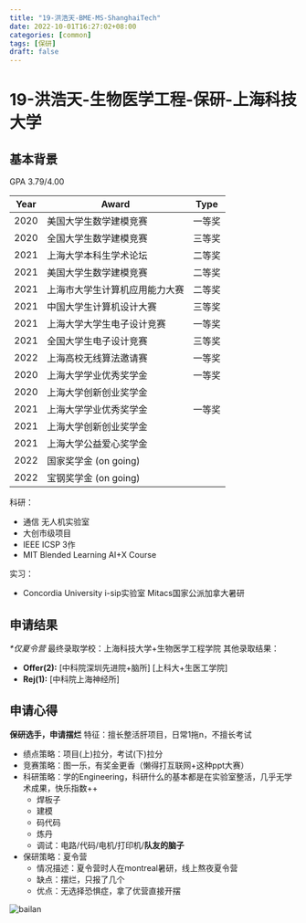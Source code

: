 ```yaml
---
title: "19-洪浩天-BME-MS-ShanghaiTech"
date: 2022-10-01T16:27:02+08:00
categories: [common]
tags: [保研]
draft: false
---
```


<!-- 飞跃手册欢迎所有的毕业生分享你们的故事，不限出路、不限水平。

- 对于熟悉 Git 操作的同学：请在 `content/posts/` 目录下复制本模板文件并修改，提交 Pull Request，待 Merge 后便即时上线。
  - 善用 categories/tags 功能，方便快速检索不同专业，保研/考研/出国/工作等去向，以及 CN/US/CA/UK/SG 等上岸地区
  - 文件名建议仅使用英文数字及下划线，如 `19-abc-cs-mscs-nyu.md`
  - 有条件推荐本地部署预览再提交
- 对于不会使用 Git 的大部分同学：请将编辑好的 Word/Pages/Markdown 文件发送到 shuosc@duck.com 标题请注明「投稿/修改-年级-姓名-专业-去向」我们会帮助你上架。

如需更新内容，请及时联系我们！

您可以根据实际情况编辑使用如下 Markdown 模板：

以上内容无需保留 -->

# 19-洪浩天-生物医学工程-保研-上海科技大学

## 基本背景 

GPA 3.79/4.00

|Year|Award|Type|
|--|--|--|
|2020 |美国大学生数学建模竞赛 |一等奖|
|2020 |全国大学生数学建模竞赛 |三等奖|
|2021 |上海大学本科生学术论坛 |二等奖|
|2021 |美国大学生数学建模竞赛 |二等奖|
|2021 |上海市大学生计算机应用能力大赛 |二等奖|
|2021 |中国大学生计算机设计大赛|三等奖|
|2021 |上海大学大学生电子设计竞赛 |一等奖|
|2021 |全国大学生电子设计竞赛 |三等奖|
|2022 |上海高校无线算法邀请赛 |一等奖|
|2020 |上海大学学业优秀奖学金 |一等奖|
|2020 |上海大学创新创业奖学金||
|2021 |上海大学学业优秀奖学金 |一等奖|
|2021 |上海大学创新创业奖学金||
|2021 |上海大学公益爱心奖学金||
|2022 |国家奖学金 (on going)||
|2022 |宝钢奖学金 (on going)||

科研：

- 通信 无人机实验室
- 大创市级项目
- IEEE ICSP 3作
- MIT Blended Learning AI+X Course

实习：

- Concordia University i-sip实验室 Mitacs国家公派加拿大暑研

## 申请结果

*\*仅夏令营*
最终录取学校：上海科技大学+生物医学工程学院
其他录取结果：

- **Offer(2):** [中科院深圳先进院+脑所] [上科大+生医工学院]
- **Rej(1):** [中科院上海神经所]  

## 申请心得

**保研选手，申请摆烂**
特征：擅长整活肝项目，日常1拖n，不擅长考试

- 绩点策略：项目(上)拉分，考试(下)拉分
- 竞赛策略：图一乐，有奖金更香（懒得打互联网+这种ppt大赛）
- 科研策略：学的Engineering，科研什么的基本都是在实验室整活，几乎无学术成果，快乐指数++
  - 焊板子
  - 建模
  - 码代码
  - 炼丹
  - 调试：电路/代码/电机/打印机/**队友的脑子**
- 保研策略：夏令营
  - 情况描述：夏令营时人在montreal暑研，线上熬夜夏令营
  - 缺点：摆烂，只报了几个
  - 优点：无选择恐惧症，拿了优营直接开摆

![bailan](https://user-images.githubusercontent.com/38531688/193402798-b1f12965-2504-4652-8ddd-13d8aca64c29.jpg)
